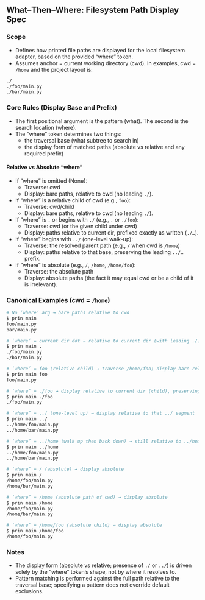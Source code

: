 ## What–Then–Where: Filesystem Path Display Spec

### Scope
- Defines how printed file paths are displayed for the local filesystem adapter, based on the provided “where” token.
- Assumes anchor = current working directory (cwd). In examples, cwd = `/home` and the project layout is:

```bash
./
./foo/main.py
./bar/main.py
```

### Core Rules (Display Base and Prefix)
- The first positional argument is the pattern (what). The second is the search location (where).
- The “where” token determines two things:
  - the traversal base (what subtree to search in)
  - the display form of matched paths (absolute vs relative and any required prefix)

#### Relative vs Absolute “where”
- If “where” is omitted (None):
  - Traverse: cwd
  - Display: bare paths, relative to cwd (no leading `./`).
- If “where” is a relative child of cwd (e.g., `foo`):
  - Traverse: cwd/child
  - Display: bare paths, relative to cwd (no leading `./`).
- If “where” is `.` or begins with `./` (e.g., `.` or `./foo`):
  - Traverse: cwd (or the given child under cwd)
  - Display: paths relative to current dir, prefixed exactly as written (`./…`).
- If “where” begins with `../` (one-level walk-up):
  - Traverse: the resolved parent path (e.g., `/` when cwd is `/home`)
  - Display: paths relative to that base, preserving the leading `../…` prefix.
- If “where” is absolute (e.g., `/`, `/home`, `/home/foo`):
  - Traverse: the absolute path
  - Display: absolute paths (the fact it may equal cwd or be a child of it is irrelevant).

### Canonical Examples (cwd = `/home`)

```bash
# No ‘where’ arg → bare paths relative to cwd
$ prin main
foo/main.py
bar/main.py

# ‘where’ = current dir dot → relative to current dir (with leading ./)
$ prin main .
./foo/main.py
./bar/main.py

# ‘where’ = foo (relative child) → traverse /home/foo; display bare relative to cwd
$ prin main foo
foo/main.py

# ‘where’ = ./foo → display relative to current dir (child), preserving ./
$ prin main ./foo
./foo/main.py

# ‘where’ = ../ (one-level up) → display relative to that ../ segment
$ prin main ../
../home/foo/main.py
../home/bar/main.py

# ‘where’ = ../home (walk up then back down) → still relative to ../home
$ prin main ../home
../home/foo/main.py
../home/bar/main.py

# ‘where’ = / (absolute) → display absolute
$ prin main /
/home/foo/main.py
/home/bar/main.py

# ‘where’ = /home (absolute path of cwd) → display absolute
$ prin main /home
/home/foo/main.py
/home/bar/main.py

# ‘where’ = /home/foo (absolute child) → display absolute
$ prin main /home/foo
/home/foo/main.py
```

### Notes
- The display form (absolute vs relative; presence of `./` or `../`) is driven solely by the “where” token’s shape, not by where it resolves to.
- Pattern matching is performed against the full path relative to the traversal base; specifying a pattern does not override default exclusions.
